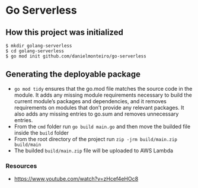 # Go Serverless

## How this project was initialized
```
$ mkdir golang-serverless
$ cd golang-serverless
$ go mod init github.com/danielmonteiro/go-serverless
```

## Generating the deployable package
- `go mod tidy` ensures that the go.mod file matches the source code in the module. It adds any missing module requirements necessary to build the current module’s packages and dependencies, and it removes requirements on modules that don’t provide any relevant packages. It also adds any missing entries to go.sum and removes unnecessary entries.
- From the `cmd` folder run `go build main.go` and then move the builded file inside the `build` folder
- From the root directory of the project run `zip -jrm build/main.zip build/main`
- The builded `build/main.zip` file will be uploaded to AWS Lambda

### Resources
- https://www.youtube.com/watch?v=zHcef4eHOc8